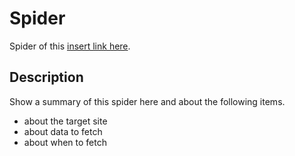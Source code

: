 Spider
======

Spider of this [insert link here]().


## Description
Show a summary of this spider here and about the following items.
* about the target site
* about data to fetch
* about when to fetch

